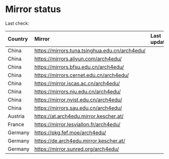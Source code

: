 <script src="./time.js"></script>
# Mirror status
Last check: <script type="text/javascript">localize(1713410324.020326);</script>

|Country|Mirror|Last update|
|:------|:-----|:----------|
|China|https://mirrors.tuna.tsinghua.edu.cn/arch4edu/|<script type="text/javascript">localize(1713378665);</script>|
|China|https://mirrors.aliyun.com/arch4edu/|<script type="text/javascript">localize(1713378665);</script>|
|China|https://mirrors.bfsu.edu.cn/arch4edu/|<script type="text/javascript">localize(1713378665);</script>|
|China|https://mirrors.cernet.edu.cn/arch4edu/|<script type="text/javascript">localize(1713378665);</script>|
|China|https://mirror.iscas.ac.cn/arch4edu/|<script type="text/javascript">localize(1713378665);</script>|
|China|https://mirrors.nju.edu.cn/arch4edu/|<script type="text/javascript">localize(1713378665);</script>|
|China|https://mirror.nyist.edu.cn/arch4edu/|<script type="text/javascript">localize(1713378665);</script>|
|China|https://mirrors.sau.edu.cn/arch4edu/|<script type="text/javascript">localize(1713378665);</script>|
|Austria|https://at.arch4edu.mirror.kescher.at/|<script type="text/javascript">localize(1713378665);</script>|
|France|https://mirror.lesviallon.fr/arch4edu/|<script type="text/javascript">localize(1713378665);</script>|
|Germany|https://pkg.fef.moe/arch4edu/|<script type="text/javascript">localize(1713378665);</script>|
|Germany|https://de.arch4edu.mirror.kescher.at/|<script type="text/javascript">localize(1713378665);</script>|
|Germany|https://mirror.sunred.org/arch4edu/|<script type="text/javascript">localize(1713378665);</script>|

<script src="./tablefilter/tablefilter.js"></script>
<script src="./table.js"></script>